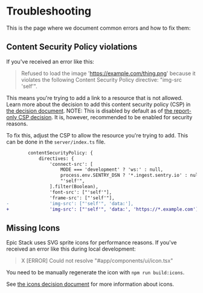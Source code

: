 # Troubleshooting

This is the page where we document common errors and how to fix them:

## Content Security Policy violations

If you've received an error like this:

> Refused to load the image 'https://example.com/thing.png' because it violates
> the following Content Security Policy directive: "img-src 'self'".

This means you're trying to add a link to a resource that is not allowed. Learn
more about the decision to add this content security policy (CSP) in
[the decision document](./decisions/008-content-security-policy.md). NOTE: This
is disabled by default as of
[the report-only CSP decision](./decisions/022-report-only-csp.md). It is,
however, recommended to be enabled for security reasons.

To fix this, adjust the CSP to allow the resource you're trying to add. This can
be done in the `server/index.ts` file.

```diff
		contentSecurityPolicy: {
			directives: {
				'connect-src': [
					MODE === 'development' ? 'ws:' : null,
					process.env.SENTRY_DSN ? '*.ingest.sentry.io' : null,
					"'self'",
				].filter(Boolean),
				'font-src': ["'self'"],
				'frame-src': ["'self'"],
-				'img-src': ["'self'", 'data:'],
+				'img-src': ["'self'", 'data:', 'https://*.example.com']
```

## Missing Icons

Epic Stack uses SVG sprite icons for performance reasons. If you've received an
error like this during local development:

> X [ERROR] Could not resolve "#app/components/ui/icon.tsx"

You need to be manually regenerate the icon with `npm run build:icons`.

See
[the icons decision document](https://github.com/epicweb-dev/epic-stack/blob/main/docs/decisions/020-icons.md)
for more information about icons.
